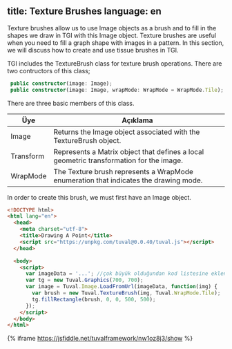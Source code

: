 title: Texture Brushes
language: en
---
Texture brushes allow us to use Image objects as a brush and to fill in the shapes we draw in TGI with this Image object. Texture brushes are useful when you need to fill a graph shape with images in a pattern. In this section, we will discuss how to create and use tissue brushes in TGI.

TGI includes the TextureBrush class for texture brush operations. There are two contructors of this class;
```typescript
 public constructor(image: Image);
 public constructor(image: Image, wrapMode: WrapMode = WrapMode.Tile);
```
There are three basic members of this class.

| Üye                    | Açıklama |
| ---------------------- | -------- |
| Image       |  Returns the Image object associated with the TextureBrush object.        |
| Transform       |   Represents a Matrix object that defines a local geometric transformation for the image.        |
| WrapMode       |  The Texture brush represents a WrapMode enumeration that indicates the drawing mode.       |

In order to create this brush, we must first have an Image object.
```html
<!DOCTYPE html>
<html lang="en">
  <head>
    <meta charset="utf-8">
    <title>Drawing A Point</title>
    <script src="https://unpkg.com/tuval@0.0.40/tuval.js"></script>
  </head>

  <body>
    <script>
      var imageData = '...'; //çok büyük olduğundan kod listesine eklenmemiştir. Aşağıdaki örnek üzerinde görebilirsiniz.
      var tg = new Tuval.Graphics(700, 700);
      var image = Tuval.Image.LoadFromUrl(imageData, function(img) {
        var brush = new Tuval.TextureBrush(img, Tuval.WrapMode.Tile);
        tg.fillRectangle(brush, 0, 0, 500, 500);
      });
    </script>
  </body>
</html>
```
{% iframe https://jsfiddle.net/tuvalframework/nw1oz8j3/show %}